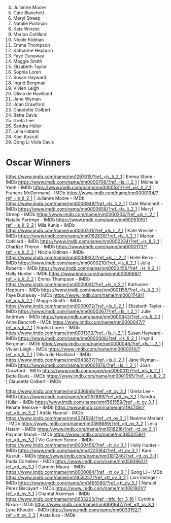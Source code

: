 4. Julianne Moore
5. Cate Blanchett
6. Meryl Streep
7. Natalie Portman
9. Kate Winslet
10. Marion Cotillard
12. Nicole Kidman
15. Emma Thompson
16. Katharine Hepburn
17. Faye Dunaway
18. Maggie Smith
19. Elizabeth Taylor
22. Sophia Loren
23. Susan Hayward
24. Ingrid Bergman
25. Vivien Leigh
26. Olivia de Havilland
27. Jane Wyman
28. Joan Crawford
29. Claudette Colbert
30. Bette Davis
31. Greta Lee
32. Sandra Hüller
36. Leila Hatami
39. Kani Kusruti
42. Gong Li
Viola Davis


# Oscar Winners

https://www.imdb.com/name/nm1297015/?ref_=ls_li_2_1 | Emma Stone - IMDb
https://www.imdb.com/name/nm0000706/?ref_=ls_li_2_1 | Michelle Yeoh - IMDb
https://www.imdb.com/name/nm0000531/?ref_=ls_li_2_1 | Frances McDormand - IMDb
https://www.imdb.com/name/nm0000194/?ref_=ls_li_2_1 | Julianne Moore - IMDb
https://www.imdb.com/name/nm0000949/?ref_=ls_li_2_1 | Cate Blanchett - IMDb
https://www.imdb.com/name/nm0000658/?ref_=ls_li_2_1 | Meryl Streep - IMDb
https://www.imdb.com/name/nm0000204/?ref_=ls_li_2_1 | Natalie Portman - IMDb
https://www.imdb.com/name/nm0005109/?ref_=ls_li_2_2 | Mila Kunis - IMDb
https://www.imdb.com/name/nm0000701/?ref_=ls_li_2_1 | Kate Winslet - IMDb
https://www.imdb.com/name/nm0182839/?ref_=ls_li_2_1 | Marion Cotillard - IMDb
https://www.imdb.com/name/nm0000234/?ref_=ls_li_2_1 | Charlize Theron - IMDb
https://www.imdb.com/name/nm0000173/?ref_=ls_li_2_2 | Nicole Kidman - IMDb
https://www.imdb.com/name/nm0000932/?ref_=ls_li_2_2 | Halle Berry - IMDb
https://www.imdb.com/name/nm0000210/?ref_=ls_li_2_1 | Julia Roberts - IMDb
https://www.imdb.com/name/nm0000456/?ref_=ls_li_2_1 | Holly Hunter - IMDb
https://www.imdb.com/name/nm0000668/?ref_=ls_li_2_2 | Emma Thompson - IMDb
https://www.imdb.com/name/nm0000031/?ref_=ls_li_2_1 | Katharine Hepburn - IMDb
https://www.imdb.com/name/nm0001159/?ref_=ls_li_2_1 | Faye Dunaway - IMDb
https://www.imdb.com/name/nm0001749/?ref_=ls_li_2_1 | Maggie Smith - IMDb
https://www.imdb.com/name/nm0000072/?ref_=ls_li_2_1 | Elizabeth Taylor - IMDb
https://www.imdb.com/name/nm0000267/?ref_=ls_li_2_1 | Julie Andrews - IMDb
https://www.imdb.com/name/nm0000843/?ref_=ls_li_2_1 | Anne Bancroft - IMDb
https://www.imdb.com/name/nm0000047/?ref_=ls_li_2_1 | Sophia Loren - IMDb
https://www.imdb.com/name/nm0001333/?ref_=ls_li_2_1 | Susan Hayward - IMDb
https://www.imdb.com/name/nm0000006/?ref_=ls_li_2_1 | Ingrid Bergman - IMDb
https://www.imdb.com/name/nm0000046/?ref_=ls_li_2_1 | Vivien Leigh - IMDb
https://www.imdb.com/name/nm0000014/?ref_=ls_li_2_1 | Olivia de Havilland - IMDb
https://www.imdb.com/name/nm0943837/?ref_=ls_li_2_1 | Jane Wyman - IMDb
https://www.imdb.com/name/nm0001076/?ref_=ls_li_2_1 | Joan Crawford - IMDb
https://www.imdb.com/name/nm0000012/?ref_=ls_li_2_1 | Bette Davis - IMDb
https://www.imdb.com/name/nm0001055/?ref_=ls_li_2_2 | Claudette Colbert - IMDb

https://www.imdb.com/name/nm2336966/?ref_=tt_ov_3_1 | Greta Lee - IMDb
https://www.imdb.com/name/nm1197689/?ref_=tt_ov_3_1 | Sandra Hüller - IMDb
https://www.imdb.com/name/nm4561559/?ref_=tt_ov_3_1 | Renate Reinsve - IMDb
https://www.imdb.com/name/nm1194748/?ref_=tt_ov_3_2 | Adèle Haenel - IMDb
https://www.imdb.com/name/nm4374524/?ref_=tt_ov_3_1 | Noémie Merlant - IMDb
https://www.imdb.com/name/nm0368689/?ref_=tt_ov_3_2 | Leila Hatami - IMDb
https://www.imdb.com/name/nm1818216/?ref_=tt_ov_3_1 | Payman Maadi - IMDb
https://www.imdb.com/name/nm3850259/?ref_=tt_ov_3_1 | Vic Carmen Sonne - IMDb
https://www.imdb.com/name/nm0000456/?ref_=tt_ov_3_1 | Holly Hunter - IMDb
https://www.imdb.com/name/nm4225184/?ref_=tt_ov_3_1 | Kani Kusruti - IMDb
https://www.imdb.com/name/nm0181246/?ref_=tt_ov_3_1 | Paola Cortellesi - IMDb
https://www.imdb.com/name/nm0560962/?ref_=tt_ov_3_1 | Carmen Maura - IMDb
https://www.imdb.com/name/nm0000084/?ref_=tt_ov_3_1 | Gong Li - IMDb
https://www.imdb.com/name/nm1955257/?ref_=tt_ov_3_2 | Lars Eidinger - IMDb
https://www.imdb.com/name/nm1465580/?ref_=tt_ov_3_1 | Nahuel Pérez Biscayart - IMDb
https://www.imdb.com/name/nm0001901/?ref_=tt_ov_3_1 | Chantal Akerman - IMDb
https://www.imdb.com/name/nm0633223/?ref_=ttfc_fcr_3_16 | Cynthia Nixon - IMDb
https://www.imdb.com/name/nm6891947/?ref_=tt_ov_3_1 | Lyna Khoudri - IMDb
https://www.imdb.com/name/nm0033152/?ref_=tt_ov_3_2 | Arata Iura - IMDb